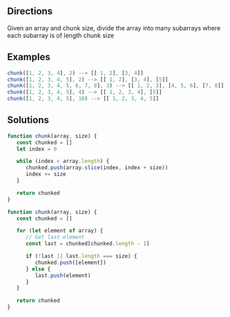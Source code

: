 ## Directions

Given an array and chunk size, divide the array into many subarrays
where each subarray is of length chunk size

## Examples

```js
chunk([1, 2, 3, 4], 2) --> [[ 1, 2], [3, 4]]
chunk([1, 2, 3, 4, 5], 2) --> [[ 1, 2], [3, 4], [5]]
chunk([1, 2, 3, 4, 5, 6, 7, 8], 3) --> [[ 1, 2, 3], [4, 5, 6], [7, 8]]
chunk([1, 2, 3, 4, 5], 4) --> [[ 1, 2, 3, 4], [5]]
chunk([1, 2, 3, 4, 5], 10) --> [[ 1, 2, 3, 4, 5]]
```

## Solutions

```js
function chunk(array, size) {
   const chunked = []
   let index = 0

   while (index < array.length) {
      chunked.push(array.slice(index, index + size))
      index += size
   }

   return chunked
}
```

```js
function chunk(array, size) {
   const chunked = []

   for (let element of array) {
      // Get last element
      const last = chunked[chunked.length - 1]

      if (!last || last.length === size) {
         chunked.push([element])
      } else {
         last.push(element)
      }
   }

   return chunked
}
```
